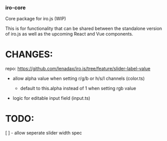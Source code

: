 ### iro-core

Core package for iro.js (WIP)

This is for functionality that can be shared between the standalone version of iro.js as well as the upcoming React and Vue components.


CHANGES: 
========

repo: https://github.com/lenadax/iro.js/tree/feature/slider-label-value

- allow alpha value when setting r/g/b or h/s/l channels (color.ts)
  - default to this.alpha instead of 1 when setting rgb value

- logic for editable input field (input.ts)

TODO:
=====

[ ] - allow seperate slider width spec